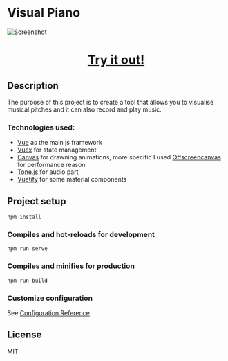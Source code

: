 # Visual Piano

![Screenshot](https://github.com/MicuEmerson/piano-app/blob/develop/visual-piano.jpg)
<h1 style="text-align:center"> <a href="https://micuemerson.github.io/piano-app"> Try it out! </a> </h1>
<h2>Description</h2>
The purpose of this project is to create a tool that allows you to visualise musical pitches and it can also record and play music.
<h3> Technologies used: </h3>
  <ul>
    <li> <a href="https://vuejs.org/">Vue</a> as the main js framework</li>
    <li> <a href="https://vuex.vuejs.org/">Vuex</a> for state management</li>
    <li> <a href="https://developer.mozilla.org/en-US/docs/Web/HTML/Element/canvas">Canvas</a> for drawning animations, more specific I used <a href="https://developer.mozilla.org/en-US/docs/Web/API/OffscreenCanvas"> Offscreencanvas </a> for performance reason</li>
    <li> <a href="https://tonejs.github.io/">Tone.js </a> for audio part </li>
    <li> <a href="https://vuetifyjs.com/en/"> Vuetify</a> for some material components </li>
  </ul>

## Project setup
```
npm install
```

### Compiles and hot-reloads for development
```
npm run serve
```

### Compiles and minifies for production
```
npm run build
```

### Customize configuration
See [Configuration Reference](https://cli.vuejs.org/config/).

## License

MIT
